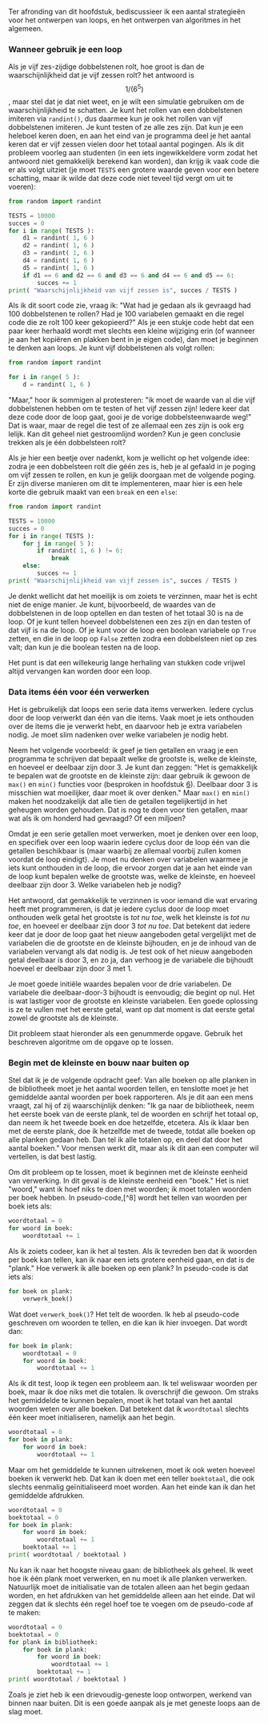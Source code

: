 Ter afronding van dit hoofdstuk, bediscussieer ik een aantal strategieën
voor het ontwerpen van loops, en het ontwerpen van algoritmes in het
algemeen.

### Wanneer gebruik je een loop

Als je vijf zes-zijdige dobbelstenen rolt, hoe groot is dan de
waarschijnlijkheid dat je vijf zessen rolt? het antwoord is $$1/(6^5)$$,
maar stel dat je dat niet weet, en je wilt een simulatie gebruiken om de
waarschijnlijkheid te schatten. Je kunt het rollen van een dobbelstenen
imiteren via `randint()`, dus daarmee kun je ook het rollen van vijf
dobbelstenen imiteren. Je kunt testen of ze alle zes zijn. Dat kun je
een heleboel keren doen, en aan het eind van je programma deel je het
aantal keren dat er vijf zessen vielen door het totaal aantal pogingen.
Als ik dit probleem voorleg aan studenten (in een iets ingewikkeldere
vorm zodat het antwoord niet gemakkelijk berekend kan worden), dan krijg
ik vaak code die er als volgt uitziet (je moet `TESTS` een grotere
waarde geven voor een betere schatting, maar ik wilde dat deze code niet
teveel tijd vergt om uit te voeren):

```python
from random import randint

TESTS = 10000
succes = 0
for i in range( TESTS ):
    d1 = randint( 1, 6 )
    d2 = randint( 1, 6 )
    d3 = randint( 1, 6 )
    d4 = randint( 1, 6 )
    d5 = randint( 1, 6 )
    if d1 == 6 and d2 == 6 and d3 == 6 and d4 == 6 and d5 == 6:
        succes += 1
print( "Waarschijnlijkheid van vijf zessen is", succes / TESTS )
```

Als ik dit soort code zie, vraag ik: "Wat had je gedaan als ik gevraagd
had 100 dobbelstenen te rollen? Had je 100 variabelen gemaakt en die
regel code die ze rolt 100 keer gekopieerd?" Als je een stukje code hebt
dat een paar keer herhaald wordt met slechts een kleine wijziging erin
(of wanneer je aan het kopiëren en plakken bent in je eigen code), dan
moet je beginnen te denken aan loops. Je kunt vijf dobbelstenen als
volgt rollen:

```python
from random import randint

for i in range( 5 ):
    d = randint( 1, 6 )
```

"Maar," hoor ik sommigen al protesteren: "ik moet de waarde van al die
vijf dobbelstenen hebben om te testen of het vijf zessen zijn! Iedere
keer dat deze code door de loop gaat, gooi je de vorige
dobbelsteenwaarde weg!" Dat is waar, maar de regel die test of ze
allemaal een zes zijn is ook erg lelijk. Kan dit geheel niet
gestroomlijnd worden? Kun je geen conclusie trekken als je één
dobbelsteen rolt?

Als je hier een beetje over nadenkt, kom je wellicht op het volgende
idee: zodra je een dobbelsteen rolt die géén zes is, heb je al gefaald
in je poging om vijf zessen te rollen, en kun je gelijk doorgaan met de
volgende poging. Er zijn diverse manieren om dit te implementeren, maar
hier is een hele korte die gebruik maakt van een `break` en een `else`:

```python
from random import randint

TESTS = 10000
succes = 0
for i in range( TESTS ):
    for j in range( 5 ):
        if randint( 1, 6 ) != 6:
            break
    else:
        succes += 1
print( "Waarschijnlijkheid van vijf zessen is", succes / TESTS )
```

Je denkt wellicht dat het moeilijk is om zoiets te verzinnen, maar het
is echt niet de enige manier. Je kunt, bijvoorbeeld, de waardes van de
dobbelstenen in de loop optellen en dan testen of het totaal 30 is na de
loop. Of je kunt tellen hoeveel dobbelstenen een zes zijn en dan testen
of dat vijf is na de loop. Of je kunt voor de loop een boolean variabele
op `True` zetten, en die in de loop op `False` zetten zodra een
dobbelsteen niet op zes valt; dan kun je die boolean testen na de loop.

Het punt is dat een willekeurig lange herhaling van stukken code vrijwel
altijd vervangen kan worden door een loop.

### Data items één voor één verwerken

Het is gebruikelijk dat loops een serie data items verwerken. Iedere
cyclus door de loop verwerkt dan één van die items. Vaak moet je iets
onthouden over de items die je verwerkt hebt, en daarvoor heb je extra
variabelen nodig. Je moet slim nadenken over welke variabelen je nodig
hebt.

Neem het volgende voorbeeld: ik geef je tien getallen en vraag je een
programma te schrijven dat bepaalt welke de grootste is, welke de
kleinste, en hoeveel er deelbaar zijn door 3. Je kunt dan zeggen: "Het
is gemakkelijk te bepalen wat de grootste en de kleinste zijn: daar
gebruik ik gewoon de `max()` en `min()` functies voor (besproken in
hoofdstuk
<a href="#ch:simplefunctions" data-reference-type="ref" data-reference="ch:simplefunctions">6</a>).
Deelbaar door 3 is misschien wat moeilijker, daar moet ik over denken."
Maar `max()` en `min()` maken het noodzakelijk dat alle tien de getallen
tegelijkertijd in het geheugen worden gehouden. Dat is nog te doen voor
tien getallen, maar wat als ik om honderd had gevraagd? Of een miljoen?

Omdat je een serie getallen moet verwerken, moet je denken over een
loop, en specifiek over een loop waarin iedere cyclus door de loop één
van die getallen beschikbaar is (maar waarbij ze allemaal voorbij zullen
komen voordat de loop eindigt). Je moet nu denken over variabelen
waarmee je iets kunt onthouden in de loop, die ervoor zorgen dat je aan
het einde van de loop kunt bepalen welke de grootste was, welke de
kleinste, en hoeveel deelbaar zijn door 3. Welke variabelen heb je
nodig?

Het antwoord, dat gemakkelijk te verzinnen is voor iemand die wat
ervaring heeft met programmeren, is dat je iedere cyclus door de loop
moet onthouden welk getal het grootste is *tot nu toe*, welk het
kleinste is *tot nu toe*, en hoeveel er deelbaar zijn door 3 *tot nu
toe*. Dat betekent dat iedere keer dat je door de loop gaat het nieuw
aangeboden getal vergelijkt met de variabelen die de grootste en de
kleinste bijhouden, en je de inhoud van de variabelen vervangt als dat
nodig is. Je test ook of het nieuw aangeboden getal deelbaar is door 3,
en zo ja, dan verhoog je de variabele die bijhoudt hoeveel er deelbaar
zijn door 3 met 1.

Je moet goede initiële waardes bepalen voor de drie variabelen. De
variabele die deelbaar-door-3 bijhoudt is eenvoudig; die begint op nul.
Het is wat lastiger voor de grootste en kleinste variabelen. Een goede
oplossing is ze te vullen met het eerste getal, want op dat moment is
dat eerste getal zowel de grootste als de kleinste.

Dit probleem staat hieronder als een genummerde opgave. Gebruik het
beschreven algoritme om de opgave op te lossen.

### Begin met de kleinste en bouw naar buiten op

Stel dat ik je de volgende opdracht geef: Van alle boeken op alle
planken in de bibliotheek moet je het aantal woorden tellen, en
tenslotte moet je het gemiddelde aantal woorden per boek rapporteren.
Als je dit aan een mens vraagt, zal hij of zij waarschijnlijk denken:
"Ik ga naar de bibliotheek, neem het eerste boek van de eerste plank,
tel de woorden en schrijf het totaal op, dan neem ik het tweede boek en
doe hetzelfde, etcetera. Als ik klaar ben met de eerste plank, doe ik
hetzelfde met de tweede, totdat alle boeken op alle planken gedaan heb.
Dan tel ik alle totalen op, en deel dat door het aantal boeken." Voor
mensen werkt dit, maar als ik dit aan een computer wil vertellen, is dat
best lastig.

Om dit probleem op te lossen, moet ik beginnen met de kleinste eenheid
van verwerking. In dit geval is de kleinste eenheid een "boek." Het is
niet "woord," want ik hoef niks te doen met woorden; ik moet totalen
woorden per boek hebben. In pseudo-code,[^8] wordt het tellen van
woorden per boek iets als:

```python
woordtotaal = 0
for woord in boek:
    woordtotaal += 1
```

Als ik zoiets codeer, kan ik het al testen. Als ik tevreden ben dat ik
woorden per boek kan tellen, kan ik naar een iets grotere eenheid gaan,
en dat is de "plank." Hoe verwerk ik alle boeken op een plank? In
pseudo-code is dat iets als:

```python
for boek on plank:
    verwerk_boek()
```

Wat doet `verwerk_boek()`? Het telt de woorden. Ik heb al pseudo-code
geschreven om woorden te tellen, en die kan ik hier invoegen. Dat wordt
dan:

```python
for boek in plank:
    woordtotaal = 0
    for woord in boek:
        woordtotaal += 1
```

Als ik dit test, loop ik tegen een probleem aan. Ik tel weliswaar
woorden per boek, maar ik doe niks met die totalen. Ik overschrijf die
gewoon. Om straks het gemiddelde te kunnen bepalen, moet ik het totaal
van het aantal woorden weten over alle boeken. Dat betekent dat ik
`woordtotaal` slechts één keer moet initialiseren, namelijk aan het
begin.

```python
woordtotaal = 0
for boek in plank:
    for woord in boek:
        woordtotaal += 1
```

Maar om het gemiddelde te kunnen uitrekenen, moet ik ook weten hoeveel
boeken ik verwerkt heb. Dat kan ik doen met een teller `boektotaal`, die
ook slechts eenmalig geïnitialiseerd moet worden. Aan het einde kan ik
dan het gemiddelde afdrukken.

```python
woordtotaal = 0
boektotaal = 0
for boek in plank:
    for woord in boek:
        woordtotaal += 1
    boektotaal += 1
print( woordtotaal / boektotaal )
```

Nu kan ik naar het hoogste niveau gaan: de bibliotheek als geheel. Ik
weet hoe ik één plank moet verwerken, en nu moet ik alle planken
verwerken. Natuurlijk moet de initialisatie van de totalen alleen aan
het begin gedaan worden, en het afdrukken van het gemiddelde alleen aan
het einde. Dat wil zeggen dat ik slechts één regel hoef toe te voegen om
de pseudo-code af te maken:

```python
woordtotaal = 0
boektotaal = 0
for plank in bibliotheek:
    for boek in plank:
        for woord in boek:
            woordtotaal += 1
        boektotaal += 1
print( woordtotaal / boektotaal )
```

Zoals je ziet heb ik een drievoudig-geneste loop ontworpen, werkend van
binnen naar buiten. Dit is een goede aanpak als je met geneste loops aan
de slag moet.
